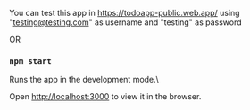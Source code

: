 You can test this app in https://todoapp-public.web.app/ using "testing@testing.com" as username and "testing" as password

OR

### `npm start`

Runs the app in the development mode.\

Open [http://localhost:3000](http://localhost:3000) to view it in the browser.


